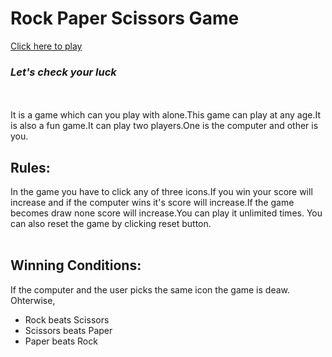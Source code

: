 # Rock Paper Scissors Game
<a  href="https://shoumyo.github.io/Rock-Paper-Scissors-Game/">Click here to play</a>
<br>
<h3><i>Let's check your luck</i></h3>
<br>
<br>
It is a game which can you play with alone.This game can play at any age.It is also a fun game.It can play two players.One is the computer and other is you.
<br>

<h2>Rules:</h2>
In the game you have to click any of three icons.If you win your score will increase and if the computer wins it's score will increase.If the game becomes draw none score will increase.You can play it unlimited times.
You can also reset the game by clicking reset button.
<br>
<br>
<h2>Winning Conditions:</h2>
If the computer and the user picks the same icon the game is deaw.
<br>
Ohterwise,
<ul>
  <li>Rock beats Scissors</li>
  <li>Scissors beats Paper</li>
  <li>Paper beats Rock</li>
</ul>
